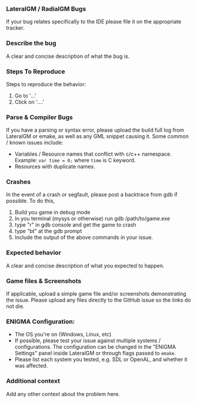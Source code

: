 ### LateralGM / RadialGM Bugs
If your bug relates specifically to the IDE please file it on the appropriate tracker.

### Describe the bug
A clear and concise description of what the bug is.

### Steps To Reproduce
Steps to reproduce the behavior:
1. Go to '...'
2. Click on '....'

### Parse & Compiler Bugs
If you have a parsing or syntax error, please upload the build full log from LateralGM or emake, as well as any GML snippet causing it. Some common / known issues include:
* Variables / Resource names that conflict with c/c++ namespace. Example: `var time = 0;` where `time` is C keyword.
* Resources with duplicate names.

### Crashes
In the event of a crash or segfault, please post a backtrace from gdb if possible. To do this,
1. Build you game in debug mode 
2. In you terminal (mysys or otherwise) run gdb /path/to/game.exe
3. type "r" in gdb console and get the game to crash
4. type "bt" at the gdb prompt
5. Include the output of the above commands in your issue.

### Expected behavior
A clear and concise description of what you expected to happen.

### Game files & Screenshots
If applicable, upload a simple game file and/or screenshots demonstrating the issue. Please upload any files directly to the GitHub issue so the links do not die.

### ENIGMA Configuration:
* The OS you're on (Windows, Linux, etc)
* If possible, please test your issue against multiple systems / configurations. The configuration can be changed in the "ENIGMA Settings" panel inside LateralGM or through flags passed to `emake`. 
* Please list each system you tested, e.g. SDL or OpenAL, and whether it was affected.

### Additional context
Add any other context about the problem here.
